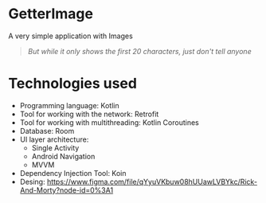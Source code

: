 # GetterImage
A very simple application with Images
> *But while it only shows the first 20 characters, just don't tell anyone*
# Technologies used
- Programming language: Kotlin
- Tool for working with the network: Retrofit
- Tool for working with multithreading: Kotlin Coroutines
- Database: Room
- UI layer architecture:
  - Single Activity
  - Android Navigation
  - MVVM
- Dependency Injection Tool: Koin 
- Desing: https://www.figma.com/file/qYyuVKbuw08hUUawLVBYkc/Rick-And-Morty?node-id=0%3A1
